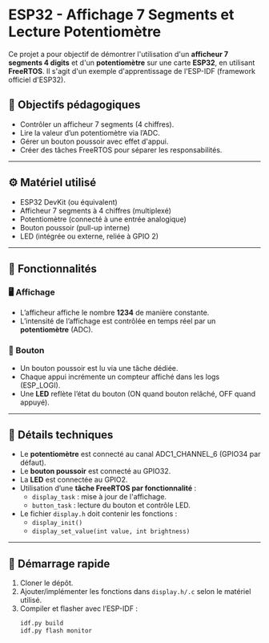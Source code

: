 # ESP32 - Affichage 7 Segments et Lecture Potentiomètre

Ce projet a pour objectif de démontrer l'utilisation d'un **afficheur 7 segments 4 digits** et d'un **potentiomètre** sur une carte **ESP32**, en utilisant **FreeRTOS**. Il s'agit d'un exemple d'apprentissage de l'ESP-IDF (framework officiel d'ESP32).

## 🎯 Objectifs pédagogiques

- Contrôler un afficheur 7 segments (4 chiffres).
- Lire la valeur d’un potentiomètre via l’ADC.
- Gérer un bouton poussoir avec effet d'appui.
- Créer des tâches FreeRTOS pour séparer les responsabilités.

---

## ⚙️ Matériel utilisé

- ESP32 DevKit (ou équivalent)
- Afficheur 7 segments à 4 chiffres (multiplexé)
- Potentiomètre (connecté à une entrée analogique)
- Bouton poussoir (pull-up interne)
- LED (intégrée ou externe, reliée à GPIO 2)

---

## 📌 Fonctionnalités

### 🖥️ Affichage
- L’afficheur affiche le nombre **1234** de manière constante.
- L’intensité de l’affichage est contrôlée en temps réel par un **potentiomètre** (ADC).

### 🔘 Bouton
- Un bouton poussoir est lu via une tâche dédiée.
- Chaque appui incrémente un compteur affiché dans les logs (ESP_LOGI).
- Une **LED** reflète l’état du bouton (ON quand bouton relâché, OFF quand appuyé).

---

## 🧪 Détails techniques

- Le **potentiomètre** est connecté au canal ADC1_CHANNEL_6 (GPIO34 par défaut).
- Le **bouton poussoir** est connecté au GPIO32.
- La **LED** est connectée au GPIO2.
- Utilisation d’une **tâche FreeRTOS par fonctionnalité** :
  - `display_task` : mise à jour de l'affichage.
  - `button_task` : lecture du bouton et contrôle LED.
- Le fichier `display.h` doit contenir les fonctions :
  - `display_init()`
  - `display_set_value(int value, int brightness)`

---

## 🚀 Démarrage rapide

1. Cloner le dépôt.
2. Ajouter/implémenter les fonctions dans `display.h/.c` selon le matériel utilisé.
3. Compiler et flasher avec l’ESP-IDF :
   ```bash
   idf.py build
   idf.py flash monitor

